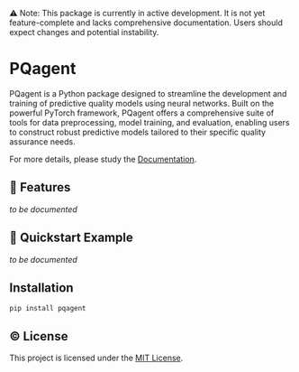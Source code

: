 ⚠️ Note: This package is currently in active development. It is not yet feature-complete and lacks comprehensive documentation. Users should expect changes and potential instability.

# PQagent
PQagent is a Python package designed to streamline the development and training of predictive
quality models using neural networks. Built on the powerful PyTorch framework, PQagent offers a comprehensive
suite of tools for data preprocessing, model training, and evaluation, enabling users to construct robust predictive
models tailored to their specific quality assurance needs.

For more details, please study the [Documentation](https://pqagent-000729.pages.git-ce.rwth-aachen.de).

## 🧩 Features
*to be documented*


## 🚀 Quickstart Example
*to be documented*

## Installation
`pip install pqagent`

## ©️ License
This project is licensed under the [MIT License](https://git-ce.rwth-aachen.de/kls/pqagent/-/blob/main/LICENSE?ref_type=heads).
